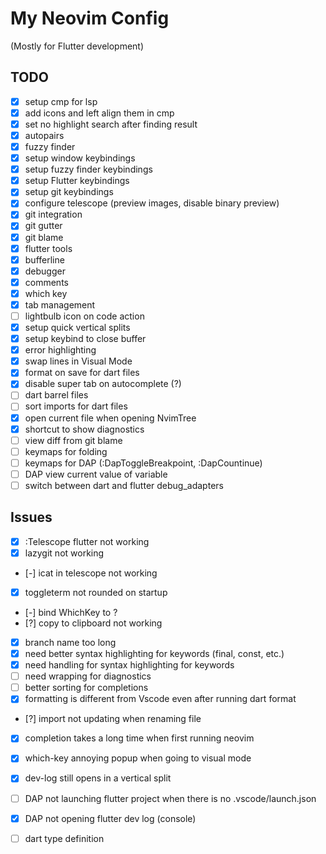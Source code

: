 # My Neovim Config

(Mostly for Flutter development)

## TODO

- [X] setup cmp for lsp
- [X] add icons and left align them in cmp 
- [X] set no highlight search after finding result
- [X] autopairs
- [X] fuzzy finder
- [X] setup window keybindings
- [X] setup fuzzy finder keybindings
- [X] setup Flutter keybindings
- [X] setup git keybindings
- [X] configure telescope (preview images, disable binary preview)
- [X] git integration 
- [X] git gutter
- [X] git blame
- [X] flutter tools
- [X] bufferline
- [X] debugger
- [X] comments
- [X] which key
- [X] tab management
- [ ] lightbulb icon on code action
- [X] setup quick vertical splits
- [X] setup keybind to close buffer
- [X] error highlighting
- [X] swap lines in Visual Mode
- [X] format on save for dart files
- [X] disable super tab on autocomplete (?)
- [ ] dart barrel files
- [ ] sort imports for dart files
- [X] open current file when opening NvimTree
- [X] shortcut to show diagnostics 
- [ ] view diff from git blame
- [ ] keymaps for folding
- [ ] keymaps for DAP (:DapToggleBreakpoint, :DapCountinue)
- [ ] DAP view current value of variable
- [ ] switch between dart and flutter debug_adapters

## Issues

- [X] :Telescope flutter not working
- [X] lazygit not working
- [-] icat in telescope not working
- [X] toggleterm not rounded on startup
- [-] bind WhichKey to <Leader>?
- [?] copy to clipboard not working
- [X] branch name too long
- [X] need better syntax highlighting for keywords (final, const, etc.)
- [X] need handling for syntax highlighting for keywords
- [ ] need wrapping for diagnostics
- [ ] better sorting for completions
- [X] formatting is different from Vscode even after running dart format
- [?] import not updating when renaming file
- [X] completion takes a long time when first running neovim
- [X] which-key annoying popup when going to visual mode
- [X] dev-log still opens in a vertical split
- [ ] DAP not launching flutter project when there is no .vscode/launch.json
- [X] DAP not opening flutter dev log (console)
- [ ] dart type definition

